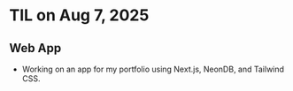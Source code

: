 # TIL on Aug 7, 2025
## Web App
- Working on an app for my portfolio using Next.js, NeonDB, and Tailwind CSS.
